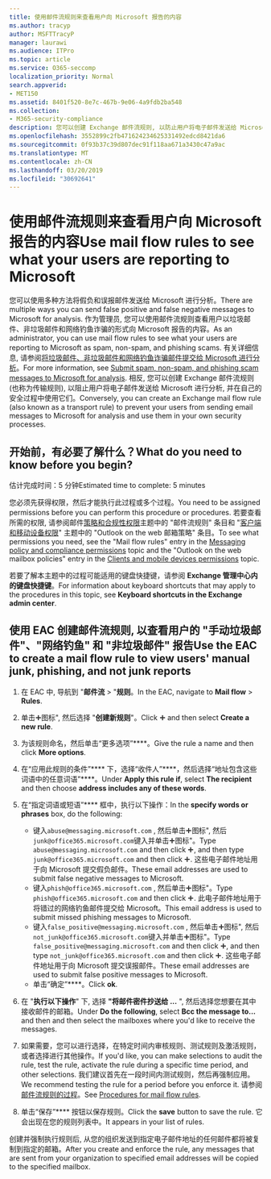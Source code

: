 ```yaml
---
title: 使用邮件流规则来查看用户向 Microsoft 报告的内容
ms.author: tracyp
author: MSFTTracyP
manager: laurawi
ms.audience: ITPro
ms.topic: article
ms.service: O365-seccomp
localization_priority: Normal
search.appverid:
- MET150
ms.assetid: 8401f520-8e7c-467b-9e06-4a9fdb2ba548
ms.collection:
- M365-security-compliance
description: 您可以创建 Exchange 邮件流规则, 以防止用户将电子邮件发送给 Microsoft 进行分析并在自己的安全过程中使用它们。
ms.openlocfilehash: 3552899c2fb471624234625331492edcd8421da6
ms.sourcegitcommit: 0f93b37c39d807dec91f118aa671a3430c47a9ac
ms.translationtype: MT
ms.contentlocale: zh-CN
ms.lasthandoff: 03/20/2019
ms.locfileid: "30692641"
---
```

# <a name="use-mail-flow-rules-to-see-what-your-users-are-reporting-to-microsoft"></a><span data-ttu-id="f7f0f-103">使用邮件流规则来查看用户向 Microsoft 报告的内容</span><span class="sxs-lookup"><span data-stu-id="f7f0f-103">Use mail flow rules to see what your users are reporting to Microsoft</span></span>

<span data-ttu-id="f7f0f-104">您可以使用多种方法将假负和误报邮件发送给 Microsoft 进行分析。</span><span class="sxs-lookup"><span data-stu-id="f7f0f-104">There are multiple ways you can send false positive and false negative messages to Microsoft for analysis.</span></span> <span data-ttu-id="f7f0f-105">作为管理员, 您可以使用邮件流规则查看用户以垃圾邮件、非垃圾邮件和网络钓鱼诈骗的形式向 Microsoft 报告的内容。</span><span class="sxs-lookup"><span data-stu-id="f7f0f-105">As an administrator, you can use mail flow rules to see what your users are reporting to Microsoft as spam, non-spam, and phishing scams.</span></span> <span data-ttu-id="f7f0f-106">有关详细信息, 请参阅[将垃圾邮件、非垃圾邮件和网络钓鱼诈骗邮件提交给 Microsoft 进行分析](submit-spam-non-spam-and-phishing-scam-messages-to-microsoft-for-analysis.md)。</span><span class="sxs-lookup"><span data-stu-id="f7f0f-106">For more information, see [Submit spam, non-spam, and phishing scam messages to Microsoft for analysis](submit-spam-non-spam-and-phishing-scam-messages-to-microsoft-for-analysis.md).</span></span> <span data-ttu-id="f7f0f-107">相反, 您可以创建 Exchange 邮件流规则 (也称为传输规则), 以阻止用户将电子邮件发送给 Microsoft 进行分析, 并在自己的安全过程中使用它们。</span><span class="sxs-lookup"><span data-stu-id="f7f0f-107">Conversely, you can create an Exchange mail flow rule (also known as a transport rule) to prevent your users from sending email messages to Microsoft for analysis and use them in your own security processes.</span></span>
  
## <a name="what-do-you-need-to-know-before-you-begin"></a><span data-ttu-id="f7f0f-108">开始前，有必要了解什么？</span><span class="sxs-lookup"><span data-stu-id="f7f0f-108">What do you need to know before you begin?</span></span>

<span data-ttu-id="f7f0f-109">估计完成时间：5 分钟</span><span class="sxs-lookup"><span data-stu-id="f7f0f-109">Estimated time to complete: 5 minutes</span></span>
  
<span data-ttu-id="f7f0f-110">您必须先获得权限，然后才能执行此过程或多个过程。</span><span class="sxs-lookup"><span data-stu-id="f7f0f-110">You need to be assigned permissions before you can perform this procedure or procedures.</span></span> <span data-ttu-id="f7f0f-111">若要查看所需的权限, 请参阅邮件[策略和合规性权限](http://technet.microsoft.com/library/ec4d3b9f-b85a-4cb9-95f5-6fc149c3899b.aspx)主题中的 "邮件流规则" 条目和 "[客户端和移动设备权限](http://technet.microsoft.com/library/57eca42a-5a7f-4c65-89f0-7a84f2dbea19.aspx)" 主题中的 "Outlook on the web 邮箱策略" 条目。</span><span class="sxs-lookup"><span data-stu-id="f7f0f-111">To see what permissions you need, see the "Mail flow rules" entry in the [Messaging policy and compliance permissions](http://technet.microsoft.com/library/ec4d3b9f-b85a-4cb9-95f5-6fc149c3899b.aspx) topic and the "Outlook on the web mailbox policies" entry in the [Clients and mobile devices permissions](http://technet.microsoft.com/library/57eca42a-5a7f-4c65-89f0-7a84f2dbea19.aspx) topic.</span></span> 
  
<span data-ttu-id="f7f0f-112">若要了解本主题中的过程可能适用的键盘快捷键，请参阅 **Exchange 管理中心内的键盘快捷键**。</span><span class="sxs-lookup"><span data-stu-id="f7f0f-112">For information about keyboard shortcuts that may apply to the procedures in this topic, see **Keyboard shortcuts in the Exchange admin center**.</span></span>
  
## <a name="use-the-eac-to-create-a-mail-flow-rule-to-view-users-manual-junk-phishing-and-not-junk-reports"></a><span data-ttu-id="f7f0f-113">使用 EAC 创建邮件流规则, 以查看用户的 "手动垃圾邮件"、"网络钓鱼" 和 "非垃圾邮件" 报告</span><span class="sxs-lookup"><span data-stu-id="f7f0f-113">Use the EAC to create a mail flow rule to view users' manual junk, phishing, and not junk reports</span></span>

1. <span data-ttu-id="f7f0f-114">在 EAC 中, 导航到 "**邮件流** \> "**规则**。</span><span class="sxs-lookup"><span data-stu-id="f7f0f-114">In the EAC, navigate to **Mail flow** \> **Rules**.</span></span>
    
2. <span data-ttu-id="f7f0f-115">单击!["添加](media/ITPro-EAC-AddIcon.gif)图标", 然后选择 "**创建新规则**"。</span><span class="sxs-lookup"><span data-stu-id="f7f0f-115">Click ![Add Icon](media/ITPro-EAC-AddIcon.gif) and then select **Create a new rule**.</span></span>
    
3. <span data-ttu-id="f7f0f-116">为该规则命名，然后单击“更多选项”\*\*\*\*。</span><span class="sxs-lookup"><span data-stu-id="f7f0f-116">Give the rule a name and then click **More options**.</span></span>
    
4. <span data-ttu-id="f7f0f-117">在“应用此规则的条件”\*\*\*\* 下，选择“收件人”\*\*\*\*，然后选择“地址包含这些词语中的任意词语”\*\*\*\*。</span><span class="sxs-lookup"><span data-stu-id="f7f0f-117">Under **Apply this rule if**, select **The recipient** and then choose **address includes any of these words**.</span></span>
    
5. <span data-ttu-id="f7f0f-118">在“指定词语或短语”\*\*\*\* 框中，执行以下操作：</span><span class="sxs-lookup"><span data-stu-id="f7f0f-118">In the **specify words or phrases** box, do the following:</span></span> 
    - <span data-ttu-id="f7f0f-119">键入`abuse@messaging.microsoft.com` , 然后单击!["添加](media/ITPro-EAC-AddIcon.gif)图标", 然后`junk@office365.microsoft.com`键入并单击!["添加](media/ITPro-EAC-AddIcon.gif)图标"。</span><span class="sxs-lookup"><span data-stu-id="f7f0f-119">Type `abuse@messaging.microsoft.com` and then click ![Add Icon](media/ITPro-EAC-AddIcon.gif), and then type `junk@office365.microsoft.com` and then click ![Add Icon](media/ITPro-EAC-AddIcon.gif).</span></span> <span data-ttu-id="f7f0f-120">这些电子邮件地址用于向 Microsoft 提交假负邮件。</span><span class="sxs-lookup"><span data-stu-id="f7f0f-120">These email addresses are used to submit false negative messages to Microsoft.</span></span>
    - <span data-ttu-id="f7f0f-121">键入`phish@office365.microsoft.com` , 然后单击!["添加](media/ITPro-EAC-AddIcon.gif)图标"。</span><span class="sxs-lookup"><span data-stu-id="f7f0f-121">Type `phish@office365.microsoft.com` and then click ![Add Icon](media/ITPro-EAC-AddIcon.gif).</span></span> <span data-ttu-id="f7f0f-122">此电子邮件地址用于将错过的网络钓鱼邮件提交给 Microsoft。</span><span class="sxs-lookup"><span data-stu-id="f7f0f-122">This email address is used to submit missed phishing messages to Microsoft.</span></span>
    - <span data-ttu-id="f7f0f-123">键入`false_positive@messaging.microsoft.com` , 然后单击!["添加](media/ITPro-EAC-AddIcon.gif)图标", 然后`not_junk@office365.microsoft.com`键入并单击!["添加](media/ITPro-EAC-AddIcon.gif)图标"。</span><span class="sxs-lookup"><span data-stu-id="f7f0f-123">Type `false_positive@messaging.microsoft.com` and then click ![Add Icon](media/ITPro-EAC-AddIcon.gif), and then type `not_junk@office365.microsoft.com` and then click ![Add Icon](media/ITPro-EAC-AddIcon.gif).</span></span> <span data-ttu-id="f7f0f-124">这些电子邮件地址用于向 Microsoft 提交误报邮件。</span><span class="sxs-lookup"><span data-stu-id="f7f0f-124">These email addresses are used to submit false positive messages to Microsoft.</span></span>
    - <span data-ttu-id="f7f0f-125">单击“确定”\*\*\*\*。</span><span class="sxs-lookup"><span data-stu-id="f7f0f-125">Click **ok**.</span></span>
    
6. <span data-ttu-id="f7f0f-126">在 "**执行以下操作**" 下, 选择 **"将邮件密件抄送给 ...** ", 然后选择您想要在其中接收邮件的邮箱。</span><span class="sxs-lookup"><span data-stu-id="f7f0f-126">Under **Do the following**, select **Bcc the message to...** and then and then select the mailboxes where you'd like to receive the messages.</span></span> 
    
7. <span data-ttu-id="f7f0f-127">如果需要，您可以进行选择，在特定时间内审核规则、测试规则及激活规则，或者选择进行其他操作。</span><span class="sxs-lookup"><span data-stu-id="f7f0f-127">If you'd like, you can make selections to audit the rule, test the rule, activate the rule during a specific time period, and other selections.</span></span> <span data-ttu-id="f7f0f-128">我们建议首先在一段时间内测试规则，然后再强制应用。</span><span class="sxs-lookup"><span data-stu-id="f7f0f-128">We recommend testing the rule for a period before you enforce it.</span></span> <span data-ttu-id="f7f0f-129">请参阅[邮件流规则的过程](https://docs.microsoft.com/Exchange/policy-and-compliance/mail-flow-rules/mail-flow-rule-procedures)。</span><span class="sxs-lookup"><span data-stu-id="f7f0f-129">See [Procedures for mail flow rules](https://docs.microsoft.com/Exchange/policy-and-compliance/mail-flow-rules/mail-flow-rule-procedures).</span></span> 
    
8. <span data-ttu-id="f7f0f-130">单击“保存”\*\*\*\* 按钮以保存规则。</span><span class="sxs-lookup"><span data-stu-id="f7f0f-130">Click the **save** button to save the rule.</span></span> <span data-ttu-id="f7f0f-131">它会出现在您的规则列表中。</span><span class="sxs-lookup"><span data-stu-id="f7f0f-131">It appears in your list of rules.</span></span> 
    
<span data-ttu-id="f7f0f-132">创建并强制执行规则后, 从您的组织发送到指定电子邮件地址的任何邮件都将被复制到指定的邮箱。</span><span class="sxs-lookup"><span data-stu-id="f7f0f-132">After you create and enforce the rule, any messages that are sent from your organization to specified email addresses will be copied to the specified mailbox.</span></span>
  

